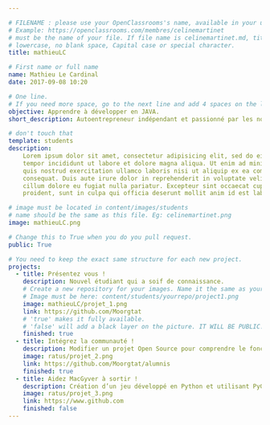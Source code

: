 ```yaml
---

# FILENAME : please use your OpenClassrooms's name, available in your url.
# Example: https://openclassrooms.com/membres/celinemartinet
# must be the name of your file. If file name is celinemartinet.md, title is celinemartinet.
# lowercase, no blank space, Capital case or special character.
title: mathieuLC

# First name or full name
name: Mathieu Le Cardinal
date: 2017-09-08 10:20

# One line.
# If you need more space, go to the next line and add 4 spaces on the left, as in 'description'.
objective: Apprendre à développer en JAVA.
short_description: Autoentrepreneur indépendant et passionné par les nouvelles technologies. J'ai soif d'apprendre avec openclassrooms et leur méthode ouverte et concrète.

# don't touch that
template: students
description:
    Lorem ipsum dolor sit amet, consectetur adipisicing elit, sed do eiusmod
    tempor incididunt ut labore et dolore magna aliqua. Ut enim ad minim veniam,
    quis nostrud exercitation ullamco laboris nisi ut aliquip ex ea commodo
    consequat. Duis aute irure dolor in reprehenderit in voluptate velit esse
    cillum dolore eu fugiat nulla pariatur. Excepteur sint occaecat cupidatat non
    proident, sunt in culpa qui officia deserunt mollit anim id est laborum.

# image must be located in content/images/students
# name should be the same as this file. Eg: celinemartinet.png
image: mathieuLC.png

# Change this to True when you do you pull request.
public: True

# You need to keep the exact same structure for each new project.
projects:
  - title: Présentez vous !
    description: Nouvel étudiant qui a soif de connaissance.
    # Create a new repository for your images. Name it the same as your nickname and profile picture.
    # Image must be here: content/students/yourrepo/project1.png
    image: mathieuLC/projet_1.png
    link: https://github.com/Moorgtat
    # 'true' makes it fully available.
    # 'false' will add a black layer on the picture. IT WILL BE PUBLIC!
    finished: true
  - title: Intégrez la communauté !
    description: Modifier un projet Open Source pour comprendre le fonctionnement de Git, de Github et des pull requests. 
    image: ratus/projet_2.png
    link: https://github.com/Moorgtat/alumnis
    finished: true
  - title: Aidez MacGyver à sortir !
    description: Création d’un jeu développé en Python et utilisant PyGame.
    image: ratus/projet_3.png
    link: https://www.github.com
    finished: false
---
```

